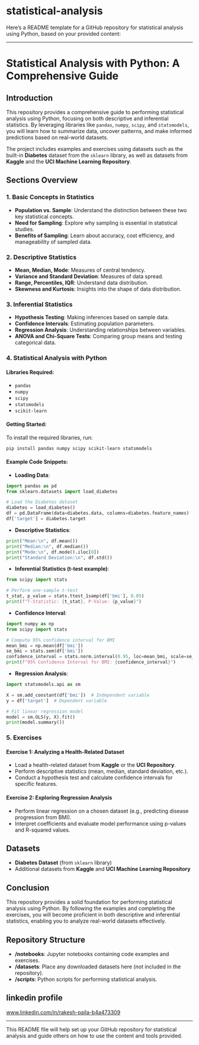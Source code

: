 # statistical-analysis
Here’s a README template for a GitHub repository for statistical analysis using Python, based on your provided content:

---

# Statistical Analysis with Python: A Comprehensive Guide

## Introduction

This repository provides a comprehensive guide to performing statistical analysis using Python, focusing on both descriptive and inferential statistics. By leveraging libraries like `pandas`, `numpy`, `scipy`, and `statsmodels`, you will learn how to summarize data, uncover patterns, and make informed predictions based on real-world datasets.

The project includes examples and exercises using datasets such as the built-in **Diabetes** dataset from the `sklearn` library, as well as datasets from **Kaggle** and the **UCI Machine Learning Repository**.

## Sections Overview

### 1. Basic Concepts in Statistics
- **Population vs. Sample**: Understand the distinction between these two key statistical concepts.
- **Need for Sampling**: Explore why sampling is essential in statistical studies.
- **Benefits of Sampling**: Learn about accuracy, cost efficiency, and manageability of sampled data.

### 2. Descriptive Statistics
- **Mean, Median, Mode**: Measures of central tendency.
- **Variance and Standard Deviation**: Measures of data spread.
- **Range, Percentiles, IQR**: Understand data distribution.
- **Skewness and Kurtosis**: Insights into the shape of data distribution.

### 3. Inferential Statistics
- **Hypothesis Testing**: Making inferences based on sample data.
- **Confidence Intervals**: Estimating population parameters.
- **Regression Analysis**: Understanding relationships between variables.
- **ANOVA and Chi-Square Tests**: Comparing group means and testing categorical data.

### 4. Statistical Analysis with Python
#### Libraries Required:
- `pandas`
- `numpy`
- `scipy`
- `statsmodels`
- `scikit-learn`

#### Getting Started:
To install the required libraries, run:
```bash
pip install pandas numpy scipy scikit-learn statsmodels
```

#### Example Code Snippets:
- **Loading Data**:
```python
import pandas as pd
from sklearn.datasets import load_diabetes

# Load the Diabetes dataset
diabetes = load_diabetes()
df = pd.DataFrame(data=diabetes.data, columns=diabetes.feature_names)
df['target'] = diabetes.target
```

- **Descriptive Statistics**:
```python
print("Mean:\n", df.mean())
print("Median:\n", df.median())
print("Mode:\n", df.mode().iloc[0])
print("Standard Deviation:\n", df.std())
```

- **Inferential Statistics (t-test example)**:
```python
from scipy import stats

# Perform one-sample t-test
t_stat, p_value = stats.ttest_1samp(df['bmi'], 0.05)
print(f"T-Statistic: {t_stat}, P-Value: {p_value}")
```

- **Confidence Interval**:
```python
import numpy as np
from scipy import stats

# Compute 95% confidence interval for BMI
mean_bmi = np.mean(df['bmi'])
se_bmi = stats.sem(df['bmi'])
confidence_interval = stats.norm.interval(0.95, loc=mean_bmi, scale=se_bmi)
print(f"95% Confidence Interval for BMI: {confidence_interval}")
```

- **Regression Analysis**:
```python
import statsmodels.api as sm

X = sm.add_constant(df['bmi'])  # Independent variable
y = df['target']  # Dependent variable

# Fit linear regression model
model = sm.OLS(y, X).fit()
print(model.summary())
```

### 5. Exercises
#### Exercise 1: Analyzing a Health-Related Dataset
- Load a health-related dataset from **Kaggle** or the **UCI Repository**.
- Perform descriptive statistics (mean, median, standard deviation, etc.).
- Conduct a hypothesis test and calculate confidence intervals for specific features.

#### Exercise 2: Exploring Regression Analysis
- Perform linear regression on a chosen dataset (e.g., predicting disease progression from BMI).
- Interpret coefficients and evaluate model performance using p-values and R-squared values.

## Datasets

- **Diabetes Dataset** (from `sklearn` library)
- Additional datasets from **Kaggle** and **UCI Machine Learning Repository**

## Conclusion

This repository provides a solid foundation for performing statistical analysis using Python. By following the examples and completing the exercises, you will become proficient in both descriptive and inferential statistics, enabling you to analyze real-world datasets effectively.

## Repository Structure

- **/notebooks**: Jupyter notebooks containing code examples and exercises.
- **/datasets**: Place any downloaded datasets here (not included in the repository).
- **/scripts**: Python scripts for performing statistical analysis.
  
## linkedin profile
www.linkedin.com/in/rakesh-paila-b4a473309

---

This README file will help set up your GitHub repository for statistical analysis and guide others on how to use the content and tools provided.
